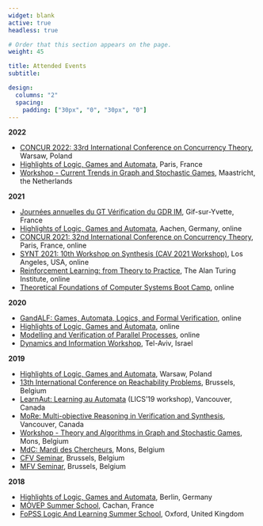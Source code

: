 ```yaml
---
widget: blank
active: true
headless: true

# Order that this section appears on the page.
weight: 45

title: Attended Events
subtitle:

design:
  columns: "2"
  spacing:
    padding: ["30px", "0", "30px", "0"]
---
```

**2022**
* [CONCUR 2022: 33rd International Conference on Concurrency Theory](https://concur2022.mimuw.edu.pl), Warsaw, Poland
* [Highlights of Logic, Games and Automata](https://highlights-conference.org/2022/), Paris, France
* [Workshop - Current Trends in Graph and Stochastic Games](https://gamenet22.csc.liv.ac.uk), Maastricht, the Netherlands

**2021**
* [Journées annuelles du GT Vérification du GDR IM](https://www.gdr-im.fr/event/gt-verif-2021/), Gif-sur-Yvette, France
* [Highlights of Logic, Games and Automata](http://highlights-conference.org/aachen), Aachen, Germany, online
* [CONCUR 2021: 32nd International Conference on Concurrency Theory](https://qonfest2021.lacl.fr/concur21.php), Paris, France, online
* [SYNT 2021: 10th Workshop on Synthesis (CAV 2021 Workshop)](https://workshops.inf.ed.ac.uk/SYNT2021/), Los Angeles, USA, online
* [Reinforcement Learning: from Theory to Practice](https://www.turingevents.co.uk/turingevents/frontend/reg/thome.csp?pageID=23477&eventID=73&traceRedir=2), The Alan Turing Institute, online
* [Theoretical Foundations of Computer Systems Boot Camp](https://simons.berkeley.edu/workshops/tfcs2021-boot-camp), online

**2020**

* [GandALF: Games, Automata, Logics, and Formal Verification](https://di.ulb.ac.be/verif/gandalf2020/), online
* [Highlights of Logic, Games and Automata](http://highlights-conference.org/online/), online
* [Modelling and Verification of Parallel Processes](http://projects-verimag.imag.fr/movep2020/), online
* [Dynamics and Information Workshop](https://sites.google.com/view/dynamicsandinformation2020tau/home), Tel-Aviv, Israel

**2019**

* [Highlights of Logic, Games and Automata](http://highlights-conference.org/warsaw), Warsaw, Poland
* [13th International Conference on Reachability Problems](https://sites.uclouvain.be/rp2019/), Brussels, Belgium
* [LearnAut: Learning au Automata](https://learnaut19.github.io/) (LICS’19 workshop), Vancouver, Canada
* [MoRe: Multi-objective Reasoning in Verification and Synthesis](http://math.umons.ac.be/more2019), Vancouver, Canada
* [Workshop - Theory and Algorithms in Graph and Stochastic Games](http://math.umons.ac.be/gamenet19), Mons, Belgium
* [MdC: Mardi des Chercheurs](http://hosting.umons.ac.be/aspnet/mdc2019/), Mons, Belgium
* [CFV Seminar](http://cfv.ulb.ac.be/?q&amp;#x3D;seminars_table), Brussels, Belgium
* [MFV Seminar](http://di.ulb.ac.be/verif/seminar/index.html), Brussels, Belgium

**2018**

* [Highlights of Logic, Games and Automata](http://highlights-conference.org/berlin/), Berlin, Germany
* [MOVEP Summer School](https://www.benedikt-bollig.org/movep-2018), Cachan, France
* [FoPSS Logic And Learning Summer School](https://www.floc2018.org/fopss/),  Oxford, United Kingdom

